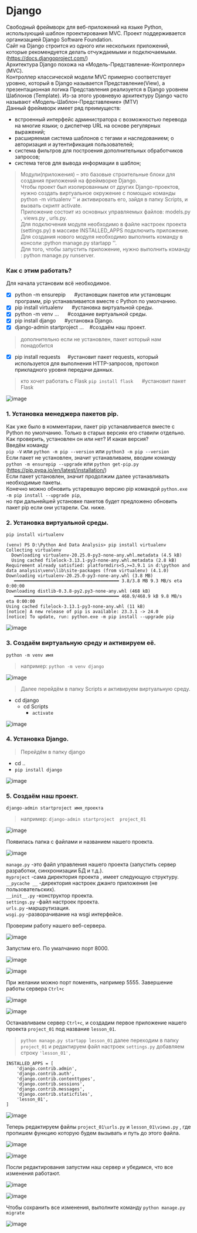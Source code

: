 # Django
Свободный фреймворк для веб-приложений на языке Python, использующий шаблон проектирования MVC. Проект поддерживается организацией Django Software Foundation. <br>Сайт на Django строится из одного или нескольких приложений, которые рекомендуется делать отчуждаемыми и подключаемыми. (https://docs.djangoproject.com/) <br>
Архитектура Django похожа на «Модель-Представление-Контроллер» (MVC). <br>Контроллер классической модели MVC примерно соответствует уровню, который в Django называется Представление(View), а презентационная логика Представления реализуется в Django уровнем Шаблонов (Template). Из-за этого уровневую архитектуру Django часто называют «Модель-Шаблон-Представление» (MTV) <br>
Данный фреймворк имеет ряд преимуществ: <br>
- встроенный интерфейс администратора с возможностью перевода на многие языки; o диспетчер URL на основе регулярных выражений; <br> 
- расширяемая система шаблонов с тегами и наследованием; o авторизация и аутентификация пользователей; <br>
- система фильтров для построения дополнительных обработчиков запросов; <br>
- система тегов для вывода информации в шаблон; <br>
> Модули(приложения) – это базовые строительные блоки для создания приложений на фреймворке Django.<br>
Чтобы проект был изолированным от других Django-проектов, нужно создать виртуальное окружение с помощью команды python -m virtualenv '<name virtualenviroment>' и активировать его, зайдя в папку Scripts, и вызвать скрипт activate.<br>
Приложение состоит из основных управляемых файлов: models.py , views.py , urls.py.<br>
Для подключения модуля необходимо в файле настроек проекта (settings.py) в массиве INSTALLED_APPS подключить приложение.<br>
Для создания нового модуля необходимо выполнить команду в консоли :python manage.py startapp '<name application>'.<br>
Для того, чтобы запустить приложение, нужно выполнить команду : python manage.py runserver.<br>


### Как с этим работать? 
Для начала установим всё необходимое.

- [X] python -m ensurepip&nbsp;&nbsp;&nbsp;&nbsp;&nbsp;&nbsp;#установщик пакетов или установщик программ, pip устанавливается вместе с Python по умолчанию.
- [X] pip install virtualenv&nbsp;&nbsp;&nbsp;&nbsp;&nbsp;&nbsp;#установка виртуальной среды.	
- [X] python -m venv ...&nbsp;&nbsp;&nbsp;&nbsp;&nbsp;&nbsp;#создание виртуальной среды.
- [X] pip install django&nbsp;&nbsp;&nbsp;&nbsp;&nbsp;&nbsp;#установка Django.
- [X] django-admin startproject ...&nbsp;&nbsp;&nbsp;&nbsp;#создаём наш проект.

> дополнительно если не установлен, пакет который нам понадобится<br>

- [X] pip install requests&nbsp;&nbsp;&nbsp;&nbsp;&nbsp;#установит пакет requests, который используется для выполнения HTTP-запросов, протокол прикладного
уровня передачи данных.

> кто хочет работать с Flask
``pip install flask`` &nbsp;&nbsp;&nbsp;&nbsp;&nbsp;#установит пакет Flask

![image](https://github.com/tvgVita69/Django/assets/98489171/cfd80a6f-ed6f-4667-b383-51441295b670)

### 1. Установка менеджера пакетов pip.
Как уже было в комментарии, пакет pip устанавливается вместе с Python по умолчанию. Только в старых версиях его ставили отдельно.<br>
Как проверить, установлен он или нет? И какая версия?<br>
Введём команду<br>
``pip -V`` или ``python -m pip --version`` или ``python3 -m pip --version``
<br>Если пакет не установлен, значит устанавливаем, вводим команду<br>
``python -m ensurepip --upgrade`` или ``python get-pip.py`` (https://pip.pypa.io/en/latest/installation/)
<br>Если пакет установлен, значит продолжим далее устанавливать необходимые пакеты.<br>
Конечно можно обновить устаревшую версию pip командой ``python.exe -m pip install --upgrade pip``, <br>
но при дальнейшей установке пакетов будет предложено обновить пакет pip если они устарели. См. ниже. <br>

### 2. Установка виртуальной среды.	
``pip install virtualenv``

```
(venv) PS D:\Python And Data Analysis> pip install virtualenv
Collecting virtualenv
  Downloading virtualenv-20.25.0-py3-none-any.whl.metadata (4.5 kB)
  Using cached filelock-3.13.1-py3-none-any.whl.metadata (2.8 kB)
Requirement already satisfied: platformdirs<5,>=3.9.1 in d:\python and data analysis\venv\lib\site-packages (from virtualenv) (4.1.0)
Downloading virtualenv-20.25.0-py3-none-any.whl (3.8 MB)
   ━━━━━━━━━━━━━━━━━━━━━━━━━━━━━━━━━━━━━━━━ 3.8/3.8 MB 9.3 MB/s eta 0:00:00
Downloading distlib-0.3.8-py2.py3-none-any.whl (468 kB)
   ━━━━━━━━━━━━━━━━━━━━━━━━━━━━━━━━━━━━━━━━ 468.9/468.9 kB 9.8 MB/s eta 0:00:00
Using cached filelock-3.13.1-py3-none-any.whl (11 kB)
[notice] A new release of pip is available: 23.3.1 -> 24.0
[notice] To update, run: python.exe -m pip install --upgrade pip
```
![image](https://github.com/tvgVita69/Django/assets/98489171/64d370ae-ab82-4ac3-b9d7-b253232fb999)

### 3. Создаём виртуальную среду и активируем её.
``python -m venv имя ``

> например: ``python -m venv django``

![image](https://github.com/tvgVita69/Django/assets/98489171/e96c67b0-0ed0-40fc-88e1-f6a1ff65ef4f)

> Далее перейдём в папку Scripts и активируем виртуальную среду.
- cd django
  - cd Scripts
    - ``activate``

![image](https://github.com/tvgVita69/Django/assets/98489171/c14df737-adc3-4a40-b044-9e789e0eae6c)

### 4. Установка Django.

> Перейдём в папку django
- cd ..
- ``pip install django``

![image](https://github.com/tvgVita69/Django/assets/98489171/8167c2fd-97d7-4155-add5-3913f6196e2c)

### 5. Создаём наш проект.
``django-admin startproject имя_проекта``

> например: ``django-admin startproject  project_01``

![image](https://github.com/tvgVita69/Django/assets/98489171/6da8ac03-b7d3-4fb9-bd77-2d3fae717faf)

Появилась папка с файлами и названием нашего проекта.

![image](https://github.com/tvgVita69/Django/assets/98489171/91903193-bc6c-4ecd-83c6-1fb5b07c458b)

``manage.py`` -это файл управления нашего проекта (запустить сервер разработки, синхронизации БД и т.д.).<br>
``myproject`` -сама директория проекта , имеет следующую структуру.<br>
``__pycache __`` -директория настроек джанго приложения (не пользовательских).<br>
``__init__.py`` -конструктор проекта.<br>
``settings.py`` -файл настроек проекта.<br>
``urls.py`` -маршрутизация.<br>
``wsgi.py`` -разворачивание на wsgi интерфейсе.<br>

Проверим работу нашего веб-сервера.

![image](https://github.com/tvgVita69/Django/assets/98489171/928f5b49-8c85-4dc5-a64b-7ac590d91b7a)

Запустим его. По умалчанию порт 8000.

![image](https://github.com/tvgVita69/Django/assets/98489171/e103e7ae-f72d-40a7-8518-57a9d0490698)

![image](https://github.com/tvgVita69/Django/assets/98489171/aea3c7f4-9c79-4a34-a55e-cfcedb180d77)

При желании можно порт поменять, например 5555. Завершение работы сервера ``Ctrl+c``

![image](https://github.com/tvgVita69/Django/assets/98489171/936a846a-9318-4fd4-bb6b-e63f62aefadb)

![image](https://github.com/tvgVita69/Django/assets/98489171/0b0ab3a3-eee8-4884-b2bd-ed8b1a585507)

Останавливаем сервер ``Ctrl+c``, и создадим первое приложение нашего проекта  ``project_01`` под название ``lesson_01``.
>  ``python manage.py startapp lesson_01``
> далее переходим в папку ``project_01`` и редактируем файл настроек ``settings.py`` добавляем строку ``'lesson_01',``

```
INSTALLED_APPS = [
    'django.contrib.admin',
    'django.contrib.auth',
    'django.contrib.contenttypes',
    'django.contrib.sessions',
    'django.contrib.messages',
    'django.contrib.staticfiles',
    'lesson_01',
]
```

![image](https://github.com/tvgVita69/Django/assets/98489171/d898220d-7369-4d44-b89d-a28070e7ae6a)

Теперь редактируем файлы ``project_01\urls.py``  и ``lesson_01\views.py``  , где пропишем функцию которую будем вызывать и путь до этого файла.

![image](https://github.com/tvgVita69/Django/assets/98489171/056a0d2e-9287-4a3c-8df4-fe0d1b87e652)

![image](https://github.com/tvgVita69/Django/assets/98489171/06518c23-af62-4312-91dc-56b452b8fe6d)

Посли редактирования запустим наш сервер и убедимся, что все изменения работают.

![image](https://github.com/tvgVita69/Django/assets/98489171/6650e746-a888-4ea4-967d-3f165305a001)

![image](https://github.com/tvgVita69/Django/assets/98489171/f197dd61-0da4-40eb-bf77-bbded2d077bf)

Чтобы сохранить все изменения, выполните команду ``python manage.py migrate``

![image](https://github.com/tvgVita69/Django/assets/98489171/d6b42d84-4a58-4cc4-8d04-335bc68b11f6)







